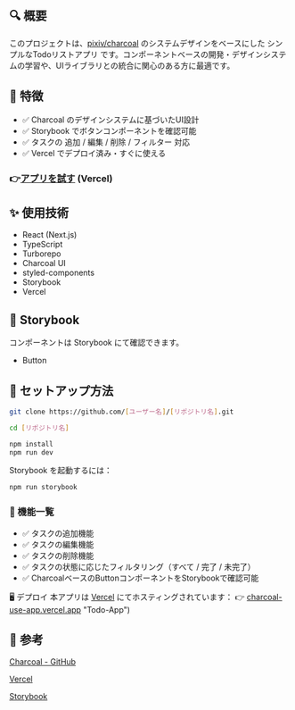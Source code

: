 ## 🔍 概要

このプロジェクトは、[pixiv/charcoal](https://github.com/pixiv/charcoal/ "charcoal") のシステムデザインをベースにした シンプルなTodoリストアプリ です。コンポーネントベースの開発・デザインシステムの学習や、UIライブラリとの統合に関心のある方に最適です。


## 🌟 特徴

- ✅ Charcoal のデザインシステムに基づいたUI設計
- ✅ Storybook でボタンコンポーネントを確認可能
- ✅ タスクの 追加 / 編集 / 削除 / フィルター 対応
- ✅ Vercel でデプロイ済み・すぐに使える

### 👉[アプリを試す]([charcoal-use-app.vercel.app](https://charcoal-use-pokhz9tlm-shinyas-projects-d4d518a5.vercel.app/) "Todo-App") (Vercel)


## ✨ 使用技術

- React (Next.js)
- TypeScript
- Turborepo
- Charcoal UI
- styled-components
- Storybook
- Vercel


## 🧪 Storybook
コンポーネントは Storybook にて確認できます。
- Button


## 🚀 セットアップ方法

```bash
git clone https://github.com/[ユーザー名]/[リポジトリ名].git

cd [リポジトリ名]

npm install
npm run dev
```

Storybook を起動するには：
```bash
npm run storybook
```


### 📂 機能一覧
 
- ✅ タスクの追加機能
- ✅ タスクの編集機能
- ✅ タスクの削除機能
- ✅ タスクの状態に応じたフィルタリング（すべて / 完了 / 未完了）
- ✅ CharcoalベースのButtonコンポーネントをStorybookで確認可能

🖥️ デプロイ
本アプリは [Vercel](https://vercel.com/ "Vercel") にてホスティングされています：
👉 [charcoal-use-app.vercel.app](https://charcoal-use-pokhz9tlm-shinyas-projects-d4d518a5.vercel.app/) "Todo-App")


## 📎 参考
[Charcoal - GitHub](https://github.com/pixiv/charcoal "Charcoal")

[Vercel](https://vercel.com/ "Vercel")

[Storybook](https://storybook.js.org/ "Storybook")
